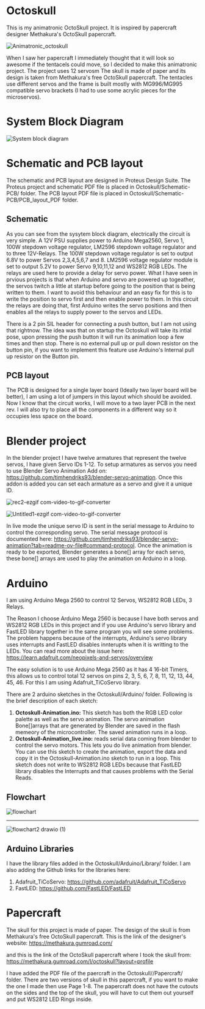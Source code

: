 # Octoskull
This is my animatronic OctoSkull project. It is inspired by papercraft designer Methakura's OctoSkull papercraft.

![Animatronic_octoskull](https://github.com/user-attachments/assets/35480357-565d-4985-833a-e7f81111822b)

When I saw her papercraft I immediately thought that it will look so awesome if the tentacels could move, so I decided to make this animatronic project. The project uses 12 servosm The skull is made of paper and its design is taken from Methakura's free OctoSkull papercraft. The tentacles use different servos and the frame is built mostly with MG996/MG995 compatible servo brackets (I had to use some acrylic pieces for the microservos).

# System Block Diagram

![System block diagram](https://github.com/user-attachments/assets/56c909b7-f053-4203-b530-0f9aa01125a2)

# Schematic and PCB layout
The schematic and PCB layout are designed in Proteus Design Suite. The Proteus project and schematic PDF file is placed in Octoskull/Schematic-PCB/ folder. The PCB layout PDF file is placed in Octoskull/Schematic-PCB/PCB_layout_PDF folder.

## Schematic
As you can see from the sysytem block diagram, electrically the circuit is very simple. A 12V PSU supplies power to Arduino Mega2560, Servo 1, 100W stepdown voltage regulator, LM2596 stepdown voltage regulator and to three 12V-Relays. The 100W stepdown voltage regulator is set to output 6.8V to power Servos 2,3,4,5,6,7 and 8. LM2596 voltage regulator module is set to output 5.2V to power Servo 9,10,11,12 and WS2812 RGB LEDs. The relays are used here to provide a delay for servo power. What I have seen in prvious projects is that when Arduino and servo are powered up togeather, the servos twitch a little at startup before going to the position that is being written to them. I want to avoid this behaviour and an easy fix for this is to write the position to servo first and then enable power to them. In this circuit the relays are doing that, first Arduino writes the servo positions and then enables all the relays to supply power to the servos and LEDs.

There is a 2 pin SIL header for connecting a push button, but I am not using that rightnow. The idea was that on startup the Octoskull will take its intial pose, upon pressing the push button it will run its animation loop a few times and then stop. There is no external pull up or pull down resistor on the button pin, if you want to implement this feature use Arduino's Internal pull up resistor on the Button pin.

## PCB layout
The PCB is designed for a single layer board (Ideally two layer board will be better), I am using a lot of jumpers in this layout which should be avoided. Now I know that the circuit works, I will move to a two layer PCB in the next rev. I will also try to place all the components in a different way so it occupies less space on the board.

# Blender project
In the blender project I have twelve armatures that represent the twelve servos, I have given Servo IDs 1-12. To setup armatures as servos you need to use Blender Servo Animation Add on: https://github.com/timhendriks93/blender-servo-animation. Once this addon is added you can set each armature as a servo and give it a unique ID.

![rec2-ezgif com-video-to-gif-converter](https://github.com/user-attachments/assets/b761d5fa-6bb4-4942-a8d3-2af8f3955650)

![Untitled1-ezgif com-video-to-gif-converter](https://github.com/user-attachments/assets/0c589af7-0f9e-4d46-a625-a6eb0865f5d2)

In live mode the unique servo ID is sent in the serial message to Arduino to control the corresponding servo. The serial message protocol is documented here: https://github.com/timhendriks93/blender-servo-animation?tab=readme-ov-file#command-protocol. Once the animation is ready to be exported, Blender generates a bone[] array for each servo, these bone[] arrays are used to play the animation on Arduino in a loop.

# Arduino
I am using Arduino Mega 2560 to control 12 Servos, WS2812 RGB LEDs, 3 Relays. 

The Reason I choose Arduino Mega 2560 is because I have both servos and WS2812 RGB LEDs in this project and if you use Arduino's servo library and FastLED library together in the same program you will see some problems. The problem happens because of the interrupts, Arduino's servo library uses interrupts and FastLED disables innterupts when it is writting to the LEDs. You can read more about the issue here: https://learn.adafruit.com/neopixels-and-servos/overview

The easy solution is to use Arduino Mega 2560 as it has 4 16-bit Timers, this allows us to control total 12 servos on pins 2, 3, 5, 6, 7, 8, 11, 12, 13, 44, 45, 46. For this I am using Adafruit_TiCoServo library.

There are 2 arduino sketches in the Octoskull/Arduino/ folder. Following is the brief description of each sketch:

1. **Octoskull-Animation.ino:** This sketch has both the RGB LED color palette as well as the servo animation. The servo animation Bone[]arrays that are generated by Blender are saved in the flash memeory of the microcontroller. The saved animation runs in a loop.
2. **Octoskull-Animation_live.ino:** reads serial data coming from blender to control the servo motors. This lets you do live animation from blender. You can use this sketch to create the animation, export the data and copy it in the Octoskull-Animation.ino sketch to run in a loop. This sketch does not write to WS2812 RGB LEDs because that FastLED library disables the Interrupts and that causes problems with the Serial Reads.

## Flowchart

![flowchart](https://github.com/user-attachments/assets/25cdc877-5eca-4f00-b7dd-fe03ea99a92a)
____________________________

![flowchart2 drawio (1)](https://github.com/user-attachments/assets/1f565036-1f94-49c3-a44e-1b38fa45d014)


## Arduino Libraries
I have the library files added in the Octoskull/Arduino/Library/ folder. I am also adding the Github links for the libraries here:

1. Adafruit_TiCoServo: https://github.com/adafruit/Adafruit_TiCoServo
2. FastLED: https://github.com/FastLED/FastLED

# Papercraft
The skull for this project is made of paper. The design of the skull is from Methakura's free OctoSkull papercraft. This is the link of the designer's website: https://methakura.gumroad.com/

and this is the link of the OctoSkull papercraft where I took the skull from: https://methakura.gumroad.com/l/octoskull?layout=profile

I have added the PDF file of the paercraft in the Octoskull//Papercraft/ folder. There are two versions of skull in this papercraft, if you want to make the one I made then use Page 1-8. The papercraft does not have the cutouts on the sides and the top of the skull, you will have to cut them out yourself and put WS2812 LED Rings inside. 
